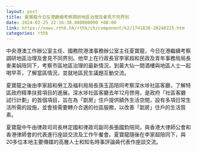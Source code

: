 ```yaml
---
layout: post
title: 夏寶龍今日在港繼續考察調研地區治理及會見不同界別
date: 2024-02-25 22:16:38.000000000 +08:00
link: https://news.rthk.hk/rthk/ch/component/k2/1741838-20240225.htm
categories: rthk
---
```


中央港澳工作辦公室主任、國務院港澳事務辦公室主任夏寶龍，今日在港繼續考察調研地區治理及會見不同界別。他早上在行政長官李家超和民政及青年事務局局長麥美娟陪同下，考察市區地區治理的最新情況，到黃大仙一間酒樓與地區人士一起喝早茶，了解當區情況，並就地區民生議題互動交流。

夏寶龍之後由李家超和勞工及福利局局長孫玉菡陪同考察深水埗社區客廳，了解特區政府精準扶貧項目的進展。深水埗社區客廳去年12月啓用，是政府「社區客廳試行計劃」的首個項目，旨在為「劏房」住戶提供額外生活空間，設有多項日常生活所需的設施，並會按需要轉介合適的社區服務，以改善「劏房」住戶的生活質素。

夏寶龍中午由律政司司長林定國和律政司副司長張國鈞陪同，與香港大律師公會和香港律師會的代表進行座談交流及工作午餐會。夏寶龍隨後在李家超陪同下，與20多位本地主要傳媒的高層人士和知名時事評論員代表作座談交流。
